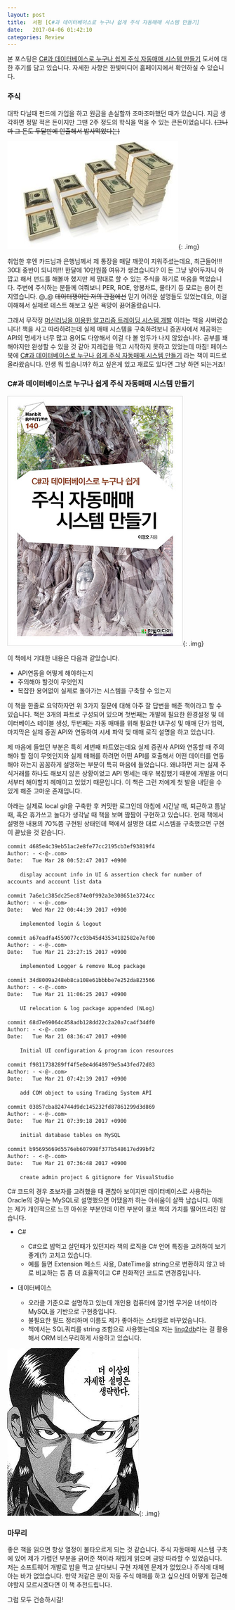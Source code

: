 ```yaml
---
layout: post
title:  서평 [C#과 데이터베이스로 누구나 쉽게 주식 자동매매 시스템 만들기]
date:   2017-04-06 01:42:10
categories: Review
---
```


본 포스팅은 [C#과 데이터베이스로 누구나 쉽게 주식 자동매매 시스템 만들기] 도서에 대한 후기를 담고 있습니다.
자세한 사항은 한빛미디어 홈페이지에서 확인하실 수 있습니다.


### 주식

대학 다닐때 펀드에 가입을 하고 원금을 손실할까 조마조마했던 때가 있습니다.
지금 생각하면 정말 적은 돈이지만 그땐 2주 정도의 학식을 먹을 수 있는 큰돈이었습니다.
<del>(그나마 그 돈도 두달만에 인출해서 밥사먹었다는)</del>

![펀드](/assets/images/trading_system_csharp/fund.jpg){: .img}

취업한 후엔 카드님과 은행님께서 제 통장을 매달 깨끗이 지워주셨는데요, 최근들어!!! 30대 중반이 되니까!!! 한달에 10만원쯤 여유가 생겼습니다?
이 돈 그냥 넣어두자니 아깝고 해서 펀드를 해볼까 했지만 제 맘대로 할 수 있는 주식을 하기로 마음을 먹었습니다.
주변에 주식하는 분들께 여쭤보니 PER, ROE, 양봉차트, 물타기 등 모르는 용어 천지였습니다. @_@
<del>데이터쟁이인 저의 관점에선</del> 믿기 어려운 설명들도 있었는데요, 이걸 이해해서 실제로 테스트 해보고 싶은 욕망이 끓어올랐습니다.

그래서 무작정 [머신러닝을 이용한 알고리즘 트레이딩 시스템 개발] 이라는 책을 사버렸습니다!
책을 사고 따라하려는데 실제 매매 시스템을 구축하려보니 증권사에서 제공하는 API의 명세가 너무 많고 용어도 다양해서 이걸 다 볼 엄두가 나지 않았습니다.
공부를 꽤 해야지만 완성할 수 있을 것 같아 지레겁을 먹고 시작하지 못하고 있었는데 마침! 페이스북에 [C#과 데이터베이스로 누구나 쉽게 주식 자동매매 시스템 만들기] 라는 책이 피드로 올라왔습니다.
인생 뭐 있습니까? 하고 싶은게 있고 재료도 있다면 그냥 하면 되는거죠!


### C#과 데이터베이스로 누구나 쉽게 주식 자동매매 시스템 만들기

![C#과 데이터베이스로 누구나 쉽게 주식 자동매매 시스템 만들기](/assets/images/trading_system_csharp/cover.jpg){: .img}

이 책에서 기대한 내용은 다음과 같았습니다.

- API연동을 어떻게 해야하는지
- 주의해야 할것이 무엇인지
- 복잡한 용어없이 실제로 돌아가는 시스템을 구축할 수 있는지

이 책을 한줄로 요약하자면 위 3가지 질문에 대해 아주 잘 답변을 해준 책이라고 할 수 있습니다.
책은 3개의 파트로 구성되어 있으며 첫번째는 개발에 필요한 환경설정 및 데이터베이스 테이블 생성, 두번째는 자동 매매를 위해 필요한 UI구성 및 매매 단가 입력, 마지막은 실제 증권 API와 연동하여 시세 파악 및 매매 로직 설명을 하고 있습니다.

제 마음에 들었던 부분은 특히 세번째 파트였는데요 실제 증권사 API와 연동할 때 주의해야 할 점이 무엇인지와 실제 매매를 하려면 어떤 API를 호출해서 어떤 데이터를 연동해야 하는지 꼼꼼하게 설명하는 부분이 특히 마음에 들었습니다.
왜냐하면 저는 실제 주식거래를 하나도 해보지 않은 상황이었고 API 명세는 매우 복잡했기 때문에 개발을 어디서부터 해야할지 헤매이고 있었기 때문입니다.
이 책은 그런 저에게 첫 발을 내딛을 수 있게 해준 고마운 존재입니다.

아래는 실제로 local git을 구축한 후 커밋한 로그인데 아침에 시간날 때, 퇴근하고 틈날 때, 혹은 휴가쓰고 놀다가 생각날 때 책을 보며 짬짬이 구현하고 있습니다.
현재 책에서 설명한 내용의 70%쯤 구현된 상태인데 책에서 설명한 대로 시스템을 구축했으면 구현이 끝났을 것 같습니다.

~~~ git
commit 4685e4c39eb51ac2e8fe77cc2195cb3ef93819f4
Author: - <-@-.com>
Date:   Tue Mar 28 00:52:47 2017 +0900

    display account info in UI & assertion check for number of accounts and account list data

commit 7a6e1c385dc25ec874e0f992a3e308651e3724cc
Author: - <-@-.com>
Date:   Wed Mar 22 00:44:39 2017 +0900

    implemented login & logout

commit a67eadfa4559077cc93b45d43534182582e7ef00
Author: - <-@-.com>
Date:   Tue Mar 21 23:27:15 2017 +0900

    implemented Logger & remove NLog package

commit 34d8009a248eb8ca108e61bbbbe7e252da823566
Author: - <-@-.com>
Date:   Tue Mar 21 11:06:25 2017 +0900

    UI relocation & log package appended (NLog)

commit 68d7e69064c458adb128dd22c2a20a7ca4f34df0
Author: - <-@-.com>
Date:   Tue Mar 21 08:36:47 2017 +0900

    Initial UI configuration & program icon resources

commit f9811738289ff4f5e8e4d648979e5a43fed72d83
Author: - <-@-.com>
Date:   Tue Mar 21 07:42:39 2017 +0900

    add COM object to using Trading System API

commit 03857cba824744d9dc145232fd87861299d3d869
Author: - <-@-.com>
Date:   Tue Mar 21 07:39:18 2017 +0900

    initial database tables on MySQL

commit b95695669d5576eb607998f377b548617ed99bf2
Author: - <-@-.com>
Date:   Tue Mar 21 07:36:48 2017 +0900

    create admin project & gitignore for VisualStudio
~~~


C# 코드의 경우 초보자를 고려했을 때 괜찮아 보이지만 데이터베이스로 사용하는 Oracle의 경우는 MySQL로 설명했으면 어땠을까 하는 아쉬움이 살짝 남습니다.
아래는 제가 개인적으로 느낀 아쉬운 부분인데 이런 부분이 결코 책의 가치를 떨어뜨리진 않습니다.

- C#
  - C#으로 밥먹고 살던때가 있던지라 책의 로직을 C# 언어 특징을 고려하여 보기좋게(?) 고치고 있습니다.
  - 예를 들면 Extension 메소드 사용, DateTime을 string으로 변환하지 않고 바로 비교하는 등 좀 더 효율적이고 C# 친화적인 코드로 변경중입니다.

- 데이터베이스
  - 오라클 기준으로 설명하고 있는데 개인용 컴퓨터에 깔기엔 무거운 녀석이라 MySQL을 기반으로 구현중입니다.
  - 불필요한 필드 정리하며 이름도 제가 좋아하는 스타일로 바꾸었습니다.
  - 책에서는 SQL쿼리를 string 조합으로 사용했는데요 저는 [linq2db]라는 걸 활용해서 ORM 비스무리하게 사용하고 있습니다.

![더 이상의 자세한 설명은 생략한다](/assets/images/meme/no_any_more_explanation.jpg){: .img}


### 마무리

좋은 책을 읽으면 항상 열정이 불타오르게 되는 것 같습니다.
주식 자동매매 시스템 구축에 있어 제가 가렵던 부분을 긁어준 책이라 재밌게 읽으며 금방 따라할 수 있었습니다.
저는 소프트웨어 개발로 밥을 먹고 살다보니 구현 자체엔 문제가 없었으나 주식에 대해 아는 바가 없었습니다.
만약 저같은 분이 자동 주식 매매를 하고 싶으신데 어떻게 접근해야할지 모르시겠다면 이 책 추천드립니다.

그럼 모두 건승하시길!


[C#과 데이터베이스로 누구나 쉽게 주식 자동매매 시스템 만들기]: http://www.hanbit.co.kr/store/books/look.php?p_code=E1054933296
[머신러닝을 이용한 알고리즘 트레이딩 시스템 개발]: http://www.hanbit.co.kr/store/books/look.php?p_code=E2817314825
[linq2db]: https://github.com/linq2db/linq2db